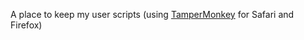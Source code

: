 A place to keep my user scripts (using [TamperMonkey](https://www.tampermonkey.net) for Safari and Firefox)
